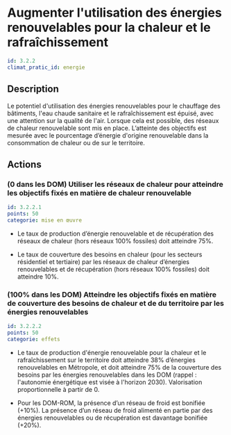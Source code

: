 # Augmenter l'utilisation des énergies renouvelables pour la chaleur et le rafraîchissement
```yaml
id: 3.2.2
climat_pratic_id: energie
```
## Description
Le potentiel d'utilisation des énergies renouvelables pour le chauffage des bâtiments, l'eau chaude sanitaire et le rafraîchissement est épuisé, avec une attention sur la qualité de l'air. Lorsque cela est possible, des réseaux de chaleur renouvelable sont mis en place. L’atteinte des objectifs est mesurée avec le pourcentage d’énergie d'origine renouvelable dans la consommation de chaleur ou de  sur le territoire.



## Actions
### (0 dans les DOM) Utiliser les réseaux de chaleur pour atteindre les objectifs fixés en matière de chaleur renouvelable
```yaml
id: 3.2.2.1
points: 50
categorie: mise en œuvre
```
- Le taux de production d’énergie renouvelable et de récupération des réseaux de chaleur (hors réseaux 100% fossiles) doit atteindre 75%.

- Le taux de couverture des besoins en chaleur (pour les secteurs résidentiel et tertiaire) par les réseaux de chaleur d’énergies renouvelables et de récupération (hors réseaux 100% fossiles) doit atteindre 10%.




### (100% dans les DOM) Atteindre les objectifs fixés en matière de couverture des besoins de chaleur et de  du territoire par les énergies renouvelables
```yaml
id: 3.2.2.2
points: 50
categorie: effets
```
- Le taux de production d'énergie renouvelable pour la chaleur et le rafraîchissement sur le territoire doit atteindre 38% d’énergies renouvelables en Métropole, et doit atteindre 75% de la couverture des besoins par les énergies renouvelables dans les DOM (rappel : l'autonomie énergétique est visée à l'horizon 2030). Valorisation proportionnelle à partir de 0.

- Pour les DOM-ROM, la présence d’un réseau de froid est bonifiée (+10%). La présence d’un réseau de froid alimenté en partie par des énergies renouvelables ou de récupération est davantage bonifiée (+20%).



